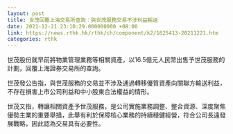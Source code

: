```yaml
---
layout: post
title: 世茂回覆上海交易所查詢：與世茂服務交易不涉利益輸送
date: 2021-12-21 23:10:29.000000000 +08:00
link: https://news.rthk.hk/rthk/ch/component/k2/1625413-20211221.htm
categories: rthk
---
```


世茂股份就早前將物業管理業務等相關資產，以16.5億元人民幣出售予世茂服務的計劃，回覆上海證券交易所的查詢。

世茂發公告指，與世茂服務的交易並不涉及通過轉移優質資產向關聯方輸送利益，不存在損害上市公司利益和中小股東合法權益的情形。

世茂又指，轉讓相關資產予世茂服務，是公司實施業務調整、整合資源、深度聚焦優勢主業的重要舉措，此舉有利於保障核心業務的持續穩健經營，符合公司長遠發展戰略，因此認為交易具有必要性。
